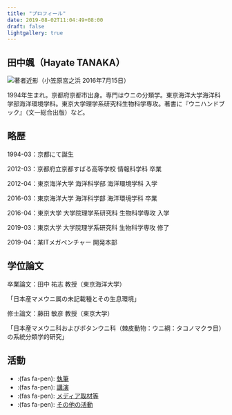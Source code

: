 ```yaml
---
title: "プロフィール"
date: 2019-08-02T11:04:49+08:00
draft: false
lightgallery: true
---
```


## 田中颯（Hayate TANAKA）

![](/images/profile.jpg "著者近影（小笠原宮之浜 2016年7月15日）")

1994年生まれ。京都府京都市出身。専門はウニの分類学。東京海洋大学海洋科学部海洋環境学科。東京大学理学系研究科生物科学専攻。著書に『ウニハンドブック』（文一総合出版）など。

## 略歴

1994-03：京都にて誕生

2012-03：京都府立京都すばる高等学校 情報科学科 卒業

2012-04：東京海洋大学 海洋科学部 海洋環境学科 入学

2016-03：東京海洋大学 海洋科学部 海洋環境学科 卒業

2016-04：東京大学 大学院理学系研究科 生物科学専攻 入学

2019-03：東京大学 大学院理学系研究科 生物科学専攻 修了

2019-04：某ITメガベンチャー 開発本部

## 学位論文

卒業論文：田中 祐志 教授（東京海洋大学）

「日本産マメウニ属の未記載種とその生息環境」

修士論文：藤田 敏彦 教授（東京大学）

「日本産マメウニ科およびボタンウニ科（棘皮動物：ウニ綱：タコノマクラ目）の系統分類学的研究」

## 活動

* :(fas fa-pen): [執筆](/outputs)
* :(fas fa-pen): [講演](/outputs)
* :(fas fa-pen): [メディア取材等](/outputs)
* :(fas fa-pen): [その他の活動](/outputs)
